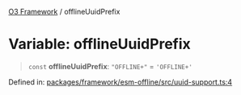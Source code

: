 [O3 Framework](../API.md) / offlineUuidPrefix

# Variable: offlineUuidPrefix

> `const` **offlineUuidPrefix**: `"OFFLINE+"` = `'OFFLINE+'`

Defined in: [packages/framework/esm-offline/src/uuid-support.ts:4](https://github.com/openmrs/openmrs-esm-core/blob/18d2874f03a33a6ab8295af0e87ac97fdd150718/packages/framework/esm-offline/src/uuid-support.ts#L4)

